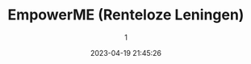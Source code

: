 ---
index: 7313
title: "EmpowerME (Renteloze Leningen)"
subtitle: ""
author: 1
date: "2023-04-19 21:45:26"
date_gmt: "2023-04-19 19:45:26"
excerpt: ""
content: "<p>\r\nSlightly similar to microfinance loan scheme but unique in it's joint-venture-styled  implementation, EmpowerMe is the initiative of ArtKids Intl. Corp. through which existing and new businesses are financially supported and boosted. Strategically, ArtKids Intl. Corp. signs a 20/80 (20% for ArtKids~80% for Partner) agreement with existing or new businesses and provides the funding required to effectively carry out the day-day operations of the business in question. \r\n<p>\r\n</p>\r\nTo ensure business growth, ArtKids Intl. Corp. shall provide trainings on business ethics and technologies needed to thrive the business. An ArtKids Business Guardian (BizGuard) will be assigned to efficiently support each of our ArtKids business partners.\r\n<p>\r\n</p>\r\nA stock review and accounting is conducted quarterly to effect profit sharing, stocking and general business auditing. \r\nMajor target group to be engaged through EmpowerMe initiative are jobless graduate; especially, our female graduates.\r\n<p>\r\n</p>\r\nSupport ArtKids EmpowerMe\r\nDonate\r\nGrant\r\nSponsor\r\n<p>\r\n\r\n            <figure class=\"image is-2by1 box effect-selena has-text-left has-text-white has-text-weight-semibold has-text-shadow\">\r\n                <div class=\"dcll-bgwrap\" style=\"background-color:#635055;\"></div><img src=\"data:image/gif;base64,R0lGODlhAQABAIABAGNQVQAAACwAAAAAAQABAAACAkQBADs=\" data-src=\"https://www.artkidsfoundation.org/app/uploads/2023/04/empowerme-2-270x180.jpg\" alt=\"\" width=\"270\" height=\"180\" class=\"lazyload alignnone size-medium wp-image-7311 dcll-image dcll-placeholder\" />\r\n\r\n                <figcaption>\r\n                    <p class=\"title has-text-white is-size-5-desktop is-size-6-touch\"></p>\r\n                    <p class=\"subtitle has-text-white is-size-6-desktop is-size-7-touch\"></p>\r\n                    <p class=\"content\"></p>\r\n                </figcaption>\r\n            </figure>\r\n\r\n"
status: "publish"
comment_status: "closed"
name: "empowerme-renteloze-leningen"
modified: "2023-04-19 22:16:57"
modified_gmt: "2023-04-19 20:16:57"
content_filtered: ""
parent: 296
guid: "https://www.artkidsfoundation.org/?page_id=7313"
type: "page"
comment_count: 0
categories: []
tags: []
---